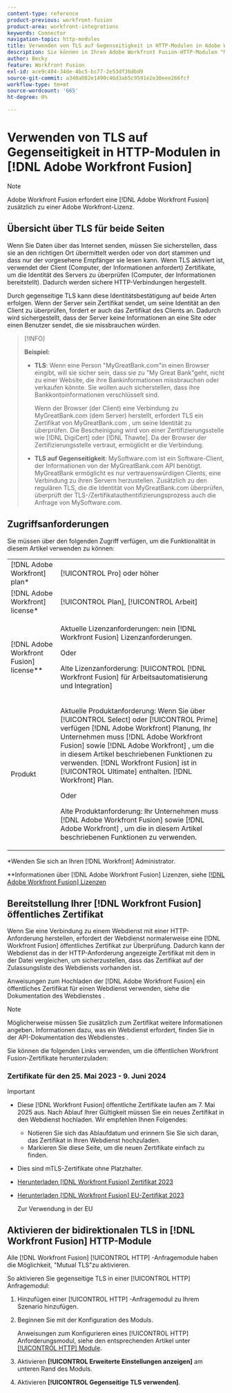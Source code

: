 ```yaml
---
content-type: reference
product-previous: workfront-fusion
product-area: workfront-integrations
keywords: Connector
navigation-topic: http-modules
title: Verwenden von TLS auf Gegenseitigkeit in HTTP-Modulen in Adobe Workfront Fusion
description: Sie können in Ihren Adobe Workfront Fusion-HTTP-Modulen "Mutual TLS"verwenden, sodass beide Seiten der Informationstransaktion die Identität des anderen überprüfen können.
author: Becky
feature: Workfront Fusion
exl-id: ace9c404-34de-4bc5-bc77-2e53df36dbd9
source-git-commit: a340a082e1490c46d3ab5c9591e2e30eee266fcf
workflow-type: tm+mt
source-wordcount: '665'
ht-degree: 0%

---
```


# Verwenden von TLS auf Gegenseitigkeit in HTTP-Modulen in [!DNL Adobe Workfront Fusion]

>[!NOTE]
>
>Adobe Workfront Fusion erfordert eine [!DNL Adobe Workfront Fusion] zusätzlich zu einer Adobe Workfront-Lizenz.

## Übersicht über TLS für beide Seiten

Wenn Sie Daten über das Internet senden, müssen Sie sicherstellen, dass sie an den richtigen Ort übermittelt werden oder von dort stammen und dass nur der vorgesehene Empfänger sie lesen kann. Wenn TLS aktiviert ist, verwendet der Client (Computer, der Informationen anfordert) Zertifikate, um die Identität des Servers zu überprüfen (Computer, der Informationen bereitstellt). Dadurch werden sichere HTTP-Verbindungen hergestellt.

Durch gegenseitige TLS kann diese Identitätsbestätigung auf beide Arten erfolgen. Wenn der Server sein Zertifikat sendet, um seine Identität an den Client zu überprüfen, fordert er auch das Zertifikat des Clients an. Dadurch wird sichergestellt, dass der Server keine Informationen an eine Site oder einen Benutzer sendet, die sie missbrauchen würden.

>[!INFO]
>
>**Beispiel:**
>
>* **TLS**: Wenn eine Person &quot;MyGreatBank.com&quot;in einen Browser eingibt, will sie sicher sein, dass sie zu &quot;My Great Bank&quot;geht, nicht zu einer Website, die ihre Bankinformationen missbrauchen oder verkaufen könnte. Sie wollen auch sicherstellen, dass ihre Bankkontoinformationen verschlüsselt sind.
>
>   Wenn der Browser (der Client) eine Verbindung zu MyGreatBank.com (dem Server) herstellt, erfordert TLS ein Zertifikat von MyGreatBank.com , um seine Identität zu überprüfen. Die Bescheinigung wird von einer Zertifizierungsstelle wie [!DNL DigiCert] oder [!DNL Thawte]. Da der Browser der Zertifizierungsstelle vertraut, ermöglicht er die Verbindung.
>
>* **TLS auf Gegenseitigkeit**: MySoftware.com ist ein Software-Client, der Informationen von der MyGreatBank.com API benötigt. MyGreatBank ermöglicht es nur vertrauenswürdigen Clients, eine Verbindung zu ihren Servern herzustellen. Zusätzlich zu den regulären TLS, die die Identität von MyGreatBank.com überprüfen, überprüft der TLS-/Zertifikatauthentifizierungsprozess auch die Anfrage von MySoftware.com.

## Zugriffsanforderungen

Sie müssen über den folgenden Zugriff verfügen, um die Funktionalität in diesem Artikel verwenden zu können:

<table style="table-layout:auto"> 
 <col> 
 <col> 
 <tbody> 
  <tr> 
   <td role="rowheader">[!DNL Adobe Workfront] plan*</td> 
   <td> <p>[!UICONTROL Pro] oder höher</p> </td> 
  </tr> 
  <tr data-mc-conditions=""> 
   <td role="rowheader">[!DNL Adobe Workfront] license*</td> 
   <td> <p>[!UICONTROL Plan], [!UICONTROL Arbeit]</p> </td> 
  </tr> 
  <tr> 
   <td role="rowheader">[!DNL Adobe Workfront Fusion] license**</td> 
   <td>
   <p>Aktuelle Lizenzanforderungen: nein [!DNL Workfront Fusion] Lizenzanforderungen.</p>
   <p>Oder</p>
   <p>Alte Lizenzanforderung: [!UICONTROL [!DNL Workfront Fusion] für Arbeitsautomatisierung und Integration] </p>
   </td> 
  </tr> 
  <tr> 
   <td role="rowheader">Produkt</td> 
   <td>
   <p>Aktuelle Produktanforderung: Wenn Sie über [!UICONTROL Select] oder [!UICONTROL Prime] verfügen [!DNL Adobe Workfront] Planung, Ihr Unternehmen muss [!DNL Adobe Workfront Fusion] sowie [!DNL Adobe Workfront] , um die in diesem Artikel beschriebenen Funktionen zu verwenden. [!DNL Workfront Fusion] ist in [!UICONTROL Ultimate] enthalten. [!DNL Workfront] Plan.</p>
   <p>Oder</p>
   <p>Alte Produktanforderung: Ihr Unternehmen muss [!DNL Adobe Workfront Fusion] sowie [!DNL Adobe Workfront] , um die in diesem Artikel beschriebenen Funktionen zu verwenden.</p>
   </td> 
  </tr> 
 </tbody> 
</table>

&#42;Wenden Sie sich an Ihren [!DNL Workfront] Administrator.

&#42;&#42;Informationen über [!DNL Adobe Workfront Fusion] Lizenzen, siehe [[!DNL Adobe Workfront Fusion] Lizenzen](../../../workfront-fusion/get-started/license-automation-vs-integration.md)

## Bereitstellung Ihrer [!DNL Workfront Fusion] öffentliches Zertifikat


Wenn Sie eine Verbindung zu einem Webdienst mit einer HTTP-Anforderung herstellen, erfordert der Webdienst normalerweise eine [!DNL Workfront Fusion] öffentliches Zertifikat zur Überprüfung. Dadurch kann der Webdienst das in der HTTP-Anforderung angezeigte Zertifikat mit dem in der Datei vergleichen, um sicherzustellen, dass das Zertifikat auf der Zulassungsliste des Webdiensts vorhanden ist.

Anweisungen zum Hochladen der [!DNL Adobe Workfront Fusion] ein öffentliches Zertifikat für einen Webdienst verwenden, siehe die Dokumentation des Webdienstes .

>[!NOTE]
>
>Möglicherweise müssen Sie zusätzlich zum Zertifikat weitere Informationen angeben. Informationen dazu, was ein Webdienst erfordert, finden Sie in der API-Dokumentation des Webdienstes .

Sie können die folgenden Links verwenden, um die öffentlichen Workfront Fusion-Zertifikate herunterzuladen:

### Zertifikate für den 25. Mai 2023 - 9. Juni 2024

>[!IMPORTANT]
>
>* Diese [!DNL Workfront Fusion] öffentliche Zertifikate laufen am 7. Mai 2025 aus. Nach Ablauf Ihrer Gültigkeit müssen Sie ein neues Zertifikat in den Webdienst hochladen. Wir empfehlen Ihnen Folgendes:
>
>   * Notieren Sie sich das Ablaufdatum und erinnern Sie Sie sich daran, das Zertifikat in Ihren Webdienst hochzuladen.
>   * Markieren Sie diese Seite, um die neuen Zertifikate einfach zu finden.
>
>* Dies sind mTLS-Zertifikate ohne Platzhalter.

* [Herunterladen [!DNL Workfront Fusion] Zertifikat 2023](/help/quicksilver/workfront-fusion/apps-and-their-modules/http-modules/assets/fusion-prod-us-mtls-certificate.pem)
* [Herunterladen [!DNL Workfront Fusion] EU-Zertifikat 2023](/help/quicksilver/workfront-fusion/apps-and-their-modules/http-modules/assets/fusion-prod-eu-mtls-certificate.pem)

  Zur Verwendung in der EU

<!--

### Certificates for November 14, 2022 - July 15, 2023

>[!IMPORTANT]
>
>* These [!DNL Workfront Fusion] public certificates expire on July 15, 2023.
>* These are wildcard mTLS certificates.

* [Download [!DNL Workfront Fusion] Certificate 2023](https://cdn.experience.workfront.com/Documentation/Workfront+Fusion+2.0+public+certificates/app_workfrontfusion_com-jul-15-2023+updated.cer)
* [Download [!DNL Workfront Fusion] EU Certificate 2023](https://cdn.experience.workfront.com/Documentation/Workfront+Fusion/app-eu_workfrontfusion_com-jul-15-2023.cer)

   For use in the EU 

   -->

## Aktivieren der bidirektionalen TLS in [!DNL Workfront Fusion] HTTP-Module

Alle [!DNL Workfront Fusion] [!UICONTROL HTTP] -Anfragemodule haben die Möglichkeit, &quot;Mutual TLS&quot;zu aktivieren.

So aktivieren Sie gegenseitige TLS in einer [!UICONTROL HTTP] Anfragemodul:

1. Hinzufügen einer [!UICONTROL HTTP] -Anfragemodul zu Ihrem Szenario hinzufügen.
1. Beginnen Sie mit der Konfiguration des Moduls.

   Anweisungen zum Konfigurieren eines [!UICONTROL HTTP] Anforderungsmodul, siehe den entsprechenden Artikel unter [[!UICONTROL HTTP] Module](../../../workfront-fusion/apps-and-their-modules/http-modules/http-modules-1.md).

1. Aktivieren **[!UICONTROL Erweiterte Einstellungen anzeigen]** am unteren Rand des Moduls.
1. Aktivieren **[!UICONTROL Gegenseitige TLS verwenden]**.
